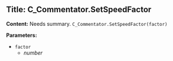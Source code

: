 ## Title: C_Commentator.SetSpeedFactor

**Content:**
Needs summary.
`C_Commentator.SetSpeedFactor(factor)`

**Parameters:**
- `factor`
  - *number*